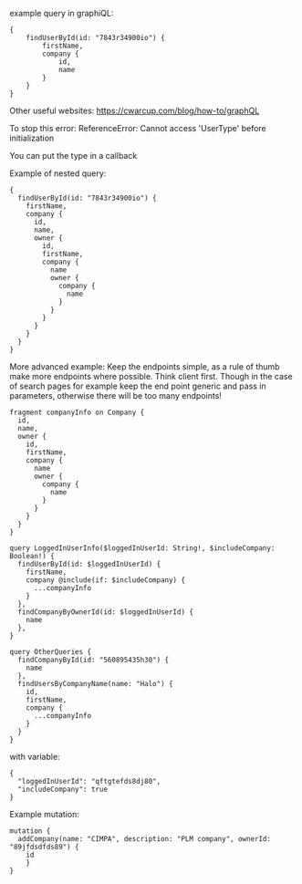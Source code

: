 example query in graphiQL:
```
{
    findUserById(id: "7843r34900io") {
        firstName,
        company {
            id,
            name
        }
    }
}
```

Other useful websites:
https://cwarcup.com/blog/how-to/graphQL

To stop this error:
ReferenceError: Cannot access 'UserType' before initialization

You can put the type in a callback

Example of nested query:
```
{
  findUserById(id: "7843r34900io") {
    firstName,
    company {
      id,
      name,
      owner {
        id,
        firstName,
      	company {
          name
          owner {
            company {
              name
            }
          }
        }
      }
    }
  }
}
```

More advanced example:
Keep the endpoints simple, as a rule of thumb make more endpoints where possible. Think client first.
Though in the case of search pages for example keep the end point generic and pass in parameters, 
otherwise there will be too many endpoints!
```
fragment companyInfo on Company {
  id,
  name,
  owner {
    id,
    firstName,
    company {
      name
      owner {
        company {
          name
        }
      }
    }
  }
}

query LoggedInUserInfo($loggedInUserId: String!, $includeCompany: Boolean!) {
  findUserById(id: $loggedInUserId) {
    firstName,
    company @include(if: $includeCompany) {
      ...companyInfo
    }
  },
  findCompanyByOwnerId(id: $loggedInUserId) {
    name
  },
}

query OtherQueries {
  findCompanyById(id: "560895435h30") {
    name
  },
  findUsersByCompanyName(name: "Halo") {
    id,
    firstName,
    company {
      ...companyInfo
    }
  }
}
```

with variable:

```
{
  "loggedInUserId": "qftgtefds8dj80",
  "includeCompany": true
}
```

Example mutation:
```
mutation {
  addCompany(name: "CIMPA", description: "PLM company", ownerId: "89jfdsdfds89") {
  	id
	}
}
```